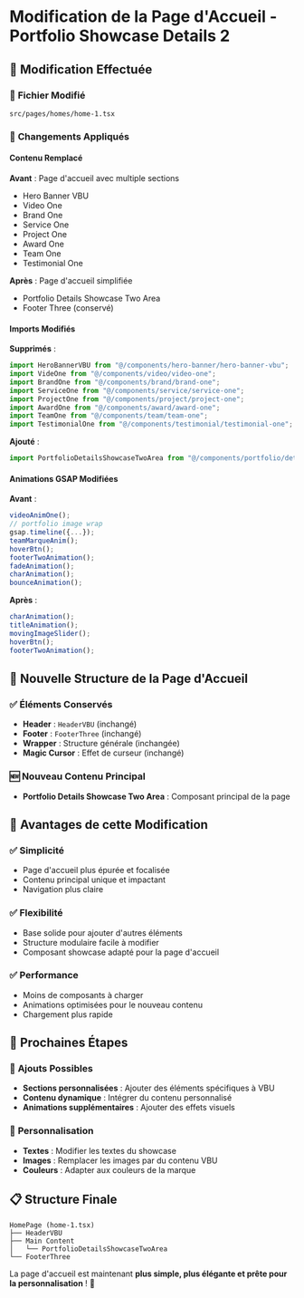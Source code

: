 # Modification de la Page d'Accueil - Portfolio Showcase Details 2

## 🎯 **Modification Effectuée**

### 📁 **Fichier Modifié**
`src/pages/homes/home-1.tsx`

### 🔄 **Changements Appliqués**

#### **Contenu Remplacé**
**Avant** : Page d'accueil avec multiple sections
- Hero Banner VBU
- Video One
- Brand One
- Service One
- Project One
- Award One
- Team One
- Testimonial One

**Après** : Page d'accueil simplifiée
- Portfolio Details Showcase Two Area
- Footer Three (conservé)

#### **Imports Modifiés**

**Supprimés** :
```typescript
import HeroBannerVBU from "@/components/hero-banner/hero-banner-vbu";
import VideOne from "@/components/video/video-one";
import BrandOne from "@/components/brand/brand-one";
import ServiceOne from "@/components/service/service-one";
import ProjectOne from "@/components/project/project-one";
import AwardOne from "@/components/award/award-one";
import TeamOne from "@/components/team/team-one";
import TestimonialOne from "@/components/testimonial/testimonial-one";
```

**Ajouté** :
```typescript
import PortfolioDetailsShowcaseTwoArea from "@/components/portfolio/details/portfolio-details-showcase-2-area";
```

#### **Animations GSAP Modifiées**

**Avant** :
```typescript
videoAnimOne();
// portfolio image wrap
gsap.timeline({...});
teamMarqueAnim();
hoverBtn();
footerTwoAnimation();
fadeAnimation();
charAnimation();
bounceAnimation();
```

**Après** :
```typescript
charAnimation();
titleAnimation();
movingImageSlider();
hoverBtn();
footerTwoAnimation();
```

## 🎨 **Nouvelle Structure de la Page d'Accueil**

### ✅ **Éléments Conservés**
- **Header** : `HeaderVBU` (inchangé)
- **Footer** : `FooterThree` (inchangé)
- **Wrapper** : Structure générale (inchangée)
- **Magic Cursor** : Effet de curseur (inchangé)

### 🆕 **Nouveau Contenu Principal**
- **Portfolio Details Showcase Two Area** : Composant principal de la page

## 🚀 **Avantages de cette Modification**

### ✅ **Simplicité**
- Page d'accueil plus épurée et focalisée
- Contenu principal unique et impactant
- Navigation plus claire

### ✅ **Flexibilité**
- Base solide pour ajouter d'autres éléments
- Structure modulaire facile à modifier
- Composant showcase adapté pour la page d'accueil

### ✅ **Performance**
- Moins de composants à charger
- Animations optimisées pour le nouveau contenu
- Chargement plus rapide

## 🔧 **Prochaines Étapes**

### 📝 **Ajouts Possibles**
- **Sections personnalisées** : Ajouter des éléments spécifiques à VBU
- **Contenu dynamique** : Intégrer du contenu personnalisé
- **Animations supplémentaires** : Ajouter des effets visuels

### 🎯 **Personnalisation**
- **Textes** : Modifier les textes du showcase
- **Images** : Remplacer les images par du contenu VBU
- **Couleurs** : Adapter aux couleurs de la marque

## 📋 **Structure Finale**

```
HomePage (home-1.tsx)
├── HeaderVBU
├── Main Content
│   └── PortfolioDetailsShowcaseTwoArea
└── FooterThree
```

La page d'accueil est maintenant **plus simple, plus élégante et prête pour la personnalisation** ! 🎉


